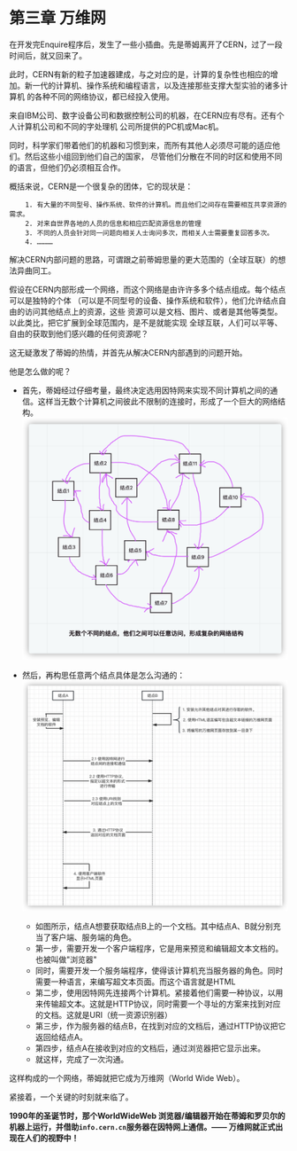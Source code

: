 # 第三章 万维网

在开发完Enquire程序后，发生了一些小插曲。先是蒂姆离开了CERN，过了一段时间后，就又回来了。

此时，CERN有新的粒子加速器建成，与之对应的是，计算的复杂性也相应的增加。新一代的计算机、操作系统和编程语言，以及连接那些支撑大型实验的诸多计算机
的各种不同的网络协议，都已经投入使用。

来自IBM公司、数字设备公司和数据控制公司的机器，在CERN应有尽有。还有个人计算机公司和不同的字处理机
公司所提供的PC机或Mac机。

同时，科学家们带着他们的机器和习惯到来，而所有其他人必须尽可能的适应他们。然后这些小组回到他们自己的国家，
尽管他们分散在不同的时区和使用不同的语言，但他们仍必须相互合作。

概括来说，CERN是一个很复杂的团体，它的现状是：

```
    1. 有大量的不同型号、操作系统、软件的计算机。而且他们之间存在需要相互共享资源的需求。
    2. 对来自世界各地的人员的信息和相应匹配资源信息的管理
    3. 不同的人员会针对同一问题向相关人士询问多次，而相关人士需要重复回答多次。
    4. …………
```

解决CERN内部问题的思路，可谓跟之前蒂姆思量的更大范围的（全球互联）的想法异曲同工。

假设在CERN内部形成一个网络，而这个网络是由许许多多个结点组成。每个结点可以是独特的个体
（可以是不同型号的设备、操作系统和软件），他们允许结点自由的访问其他结点上的资源，这些
资源可以是文档、图片、或者是其他等类型。以此类比，把它扩展到全球范围内，是不是就能实现
全球互联，人们可以平等、自由的获取到他们感兴趣的任何资源呢？

这无疑激发了蒂姆的热情，并首先从解决CERN内部遇到的问题开始。

他是怎么做的呢？

+ 首先，蒂姆经过仔细考量，最终决定选用因特网来实现不同计算机之间的通信。这样当无数个计算机之间彼此不限制的连接时，形成了一个巨大的网络结构。
  ![万维网草图](./images/01.png)
+ 然后，再构思任意两个结点具体是怎么沟通的：
  ![结点连接草图](./images/02.png)

  + 如图所示，结点A想要获取结点B上的一个文档。其中结点A、B就分别充当了客户端、服务端的角色。
  + 第一步，需要开发一个客户端程序，它是用来预览和编辑超文本文档的。也被叫做"浏览器"
  + 同时，需要开发一个服务端程序，使得该计算机充当服务器的角色。同时需要一种语言，来编写超文本页面。而这个语言就是HTML
  + 第二步，使用因特网先连接两个计算机。紧接着他们需要一种协议，以用来传输超文本。这就是HTTP协议，同时需要一个寻址的方案来找到对应的文档。这就是URI（统一资源识别器）
  + 第三步，作为服务器的结点B，在找到对应的文档后，通过HTTP协议把它返回给结点A。
  + 第四步，结点A在接收到对应的文档后，通过浏览器把它显示出来。
  + 就这样，完成了一次沟通。

这样构成的一个网络，蒂姆就把它成为万维网（World Wide Web）。

紧接着，一个关键的时刻就来临了。

**1990年的圣诞节时，那个WorldWideWeb 浏览器/编辑器开始在蒂姆和罗贝尔的机器上运行，并借助`info.cern.cn`服务器在因特网上通信。—— 万维网就正式出现在人们的视野中！**
